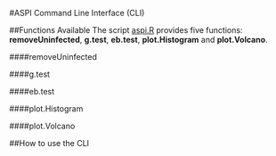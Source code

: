 #ASPI Command Line Interface (CLI)

##Functions Available
The script [aspi.R](https://github.com/WaylandM/aspi/blob/master/CLI/aspi.R) provides five functions: **removeUninfected**, **g.test**, **eb.test**, **plot.Histogram** and **plot.Volcano**.


####removeUninfected

####g.test

####eb.test

####plot.Histogram

####plot.Volcano

##How to use the CLI

